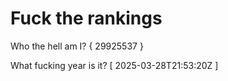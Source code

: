 # Fuck the rankings

Who the hell am I?
{ 29925537 }

What fucking year is it?
[ 2025-03-28T21:53:20Z ]
